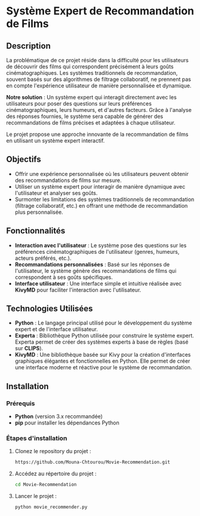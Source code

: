 # Système Expert de Recommandation de Films

## Description

La problématique de ce projet réside dans la difficulté pour les utilisateurs de découvrir des films qui correspondent précisément à leurs goûts cinématographiques. Les systèmes traditionnels de recommandation, souvent basés sur des algorithmes de filtrage collaboratif, ne prennent pas en compte l'expérience utilisateur de manière personnalisée et dynamique.

**Notre solution** : Un système expert qui interagit directement avec les utilisateurs pour poser des questions sur leurs préférences cinématographiques, leurs humeurs, et d'autres facteurs. Grâce à l'analyse des réponses fournies, le système sera capable de générer des recommandations de films précises et adaptées à chaque utilisateur.

Le projet propose une approche innovante de la recommandation de films en utilisant un système expert interactif.

## Objectifs

- Offrir une expérience personnalisée où les utilisateurs peuvent obtenir des recommandations de films sur mesure.
- Utiliser un système expert pour interagir de manière dynamique avec l'utilisateur et analyser ses goûts.
- Surmonter les limitations des systèmes traditionnels de recommandation (filtrage collaboratif, etc.) en offrant une méthode de recommandation plus personnalisée.

## Fonctionnalités

- **Interaction avec l'utilisateur** : Le système pose des questions sur les préférences cinématographiques de l'utilisateur (genres, humeurs, acteurs préférés, etc.).
- **Recommandations personnalisées** : Basé sur les réponses de l'utilisateur, le système génère des recommandations de films qui correspondent à ses goûts spécifiques.
- **Interface utilisateur** : Une interface simple et intuitive réalisée avec **KivyMD** pour faciliter l'interaction avec l'utilisateur.

## Technologies Utilisées

- **Python** : Le langage principal utilisé pour le développement du système expert et de l'interface utilisateur.
- **Experta** : Bibliothèque Python utilisée pour construire le système expert. Experta permet de créer des systèmes experts à base de règles (basé sur **CLIPS**).
- **KivyMD** : Une bibliothèque basée sur Kivy pour la création d'interfaces graphiques élégantes et fonctionnelles en Python. Elle permet de créer une interface moderne et réactive pour le système de recommandation.

## Installation

### Prérequis

- **Python** (version 3.x recommandée)
- **pip** pour installer les dépendances Python

### Étapes d'installation

1. Clonez le repository du projet :

   ```bash
   https://github.com/Mouna-Chtourou/Movie-Recommendation.git
   ```
2. Accédez au répertoire du projet  :

   ```bash
   cd Movie-Recommendation
   ```
3. Lancer le projet :

   ```bash
   python movie_recommender.py
   ```

